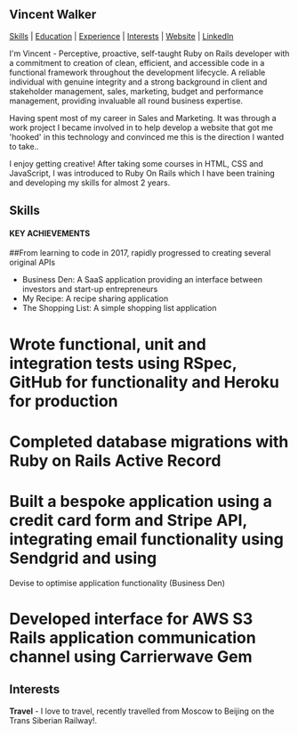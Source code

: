 ## Vincent Walker

[Skills](#skills) | [Education](#education) | [Experience](#experience) | [Interests](#interests) | [Website](https://www.vincethewalker.com/) | [LinkedIn](https://www.linkedin.com/in/vincethewalker/)

I'm Vincent - Perceptive, proactive, self-taught Ruby on Rails developer with a commitment to creation of clean, efficient, and accessible code in a functional framework throughout the development lifecycle. A reliable individual with genuine integrity and a strong background in client and stakeholder management, sales, marketing, budget and performance management, providing invaluable all round business expertise.

Having spent most of my career in Sales and Marketing. It was through a work project I became involved in to help develop a website that got me 'hooked' in this technology and convinced me this is the direction I wanted to take..

I enjoy getting creative! After taking some courses in HTML, CSS and JavaScript, I was introduced to Ruby On Rails which I have been training and developing my skills for almost 2 years.

## Skills

#### KEY ACHIEVEMENTS

##From learning to code in 2017, rapidly progressed to creating several original APIs
- Business Den: A SaaS application providing an interface between investors and start-up entrepreneurs
- My Recipe: A recipe sharing application
- The Shopping List: A simple shopping list application
# Wrote functional, unit and integration tests using RSpec, GitHub for functionality and Heroku for production
# Completed database migrations with Ruby on Rails Active Record
# Built a bespoke application using a credit card form and Stripe API, integrating email functionality using Sendgrid and using
Devise to optimise application functionality (Business Den)
# Developed interface for AWS S3 Rails application communication channel using Carrierwave Gem

## Interests

**Travel** - I love to travel, recently travelled from Moscow to Beijing on the Trans Siberian Railway!.

